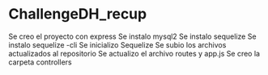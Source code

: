 # ChallengeDH_recup
Se creo el proyecto con express
Se instalo mysql2
Se instalo sequelize
Se instalo sequelize -cli
Se inicializo Sequelize
Se subio los archivos actualizados al repositorio
Se actualizo el archivo routes y app.js
Se creo la carpeta controllers
